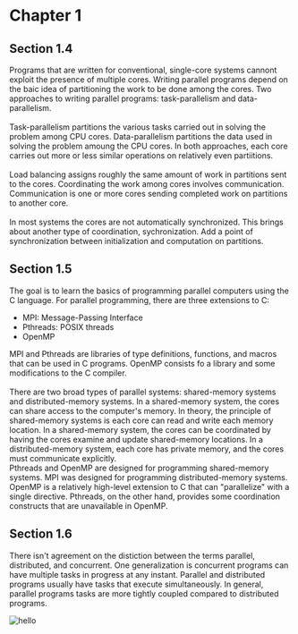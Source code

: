 # Chapter 1

## Section 1.4

Programs that are written for conventional, single-core systems cannont exploit the presence of multiple cores.  Writing parallel programs depend on the baic idea of partitioning the work to be done among the cores.  Two approaches to writing parallel programs: task-parallelism and data-parallelism.
<br /><br />
Task-parallelism partitions the various tasks carried out in solving the problem among CPU cores.  Data-parallelism partitions the data used in solving the problem amoung the CPU cores.  In both approaches, each core carries out more or less similar operations on relatively even partiitions.
<br /><br />
Load balancing assigns roughly the same amount of work in partitions sent to the cores.  Coordinating the work among cores involves communication.  Communication is one or more cores sending completed work on partitions to another core.
<br /><br />
In most systems the cores are not automatically synchronized.  This brings about another type of coordination, sychronization.  Add a point of synchronization between initialization and computation on partitions.

## Section 1.5

The goal is to learn the basics of programming parallel computers using the C language.  For parallel programming, there are three extensions to C:
+ MPI: Message-Passing Interface
+ Pthreads: POSIX threads
+ OpenMP

MPI and Pthreads are libraries of type definitions, functions, and macros that can be used in C programs.  OpenMP consists fo a library and some modifications to the C compiler.
<br /><br />
There are two broad types of parallel systems: shared-memory systems and distributed-memory systems.  In a shared-memory system, the cores can share access to the computer's memory.  In theory, the principle of shared-memory systems is each core can read and write each memory location.  In a shared-memory system, the cores can be coordinated by having the cores examine and update shared-memory locations.  In a distributed-memory system, each core has private memory, and the cores must communicate explicitly.
<br />
Pthreads and OpenMP are designed for programming shared-memory systems.  MPI was designed for programming distributed-memory systems.
<br />
OpenMP is a relatively high-level extension to C that can "parallelize" with a single directive.  Pthreads, on the other hand, provides some coordination constructs that are unavailable in OpenMP.

## Section 1.6

There isn't agreement on the distiction between the terms parallel, distributed, and concurrent.  One generalization is concurrent programs can have multiple tasks in progress at any instant.  Parallel and distributed programs usually have tasks that execute simultaneously.  In general, parallel programs tasks are more tightly coupled compared to distributed programs.

![hello](https://github.com/radixon/C_InParallel/assets/59415488/bc94d75e-7525-478d-87c4-5bd60962cb8c)

